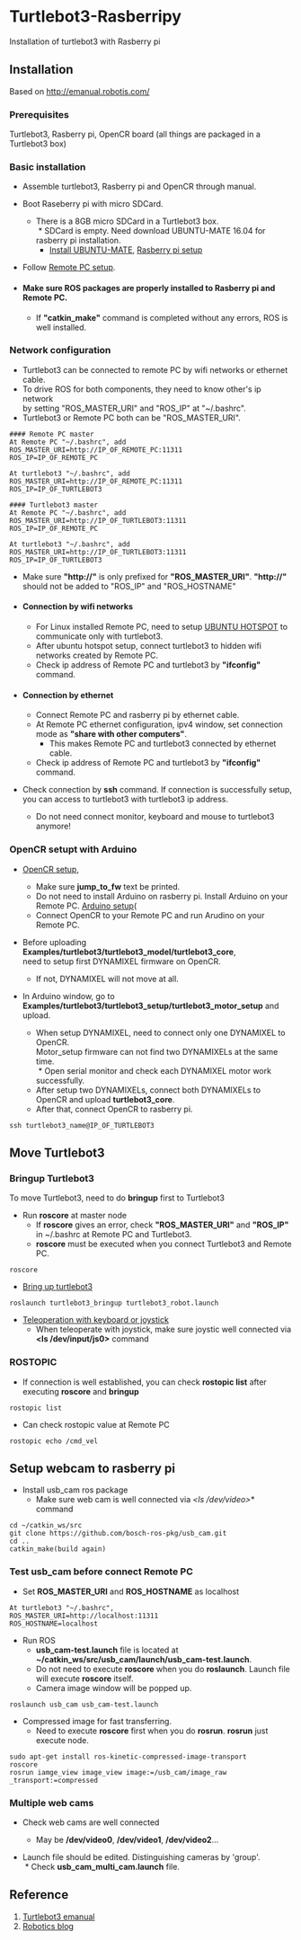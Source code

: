 # Turtlebot3-Rasberripy
Installation of turtlebot3 with Rasberry pi

## Installation

Based on http://emanual.robotis.com/

### Prerequisites

Turtlebot3, Rasberry pi, OpenCR board (all things are packaged in a Turtlebot3 box)

### Basic installation

* Assemble turtlebot3, Rasberry pi and OpenCR through manual.
* Boot Raseberry pi with micro SDCard. <br />
  *  There is a 8GB micro SDCard in a Turtlebot3 box. <br />
  *  SDCard is empty. Need download UBUNTU-MATE 16.04 for rasberry pi installation. <br />
     *  [Install UBUNTU-MATE](https://yeopbox.com/%EB%9D%BC%EC%A6%88%EB%B2%A0%EB%A6%AC%ED%8C%8C%EC%9D%B4-3-raspberry-pi%EC%97%90-%EC%9A%B0%EB%B6%84%ED%88%AC-%EB%A9%94%EC%9D%B4%ED%8A%B8-16-04-lts-%EC%84%A4%EC%B9%98%ED%95%98%EA%B8%B0/), [Rasberry pi setup](http://emanual.robotis.com/docs/en/platform/turtlebot3/raspberry_pi_3_setup/#install-linux-ubuntu-mate) <br />
* Follow [Remote PC setup](http://emanual.robotis.com/docs/en/platform/turtlebot3/pc_setup/).

* #### Make sure ROS packages are properly installed to Rasberry pi and Remote PC. <br />
  * If **"catkin_make"** command is completed without any errors, ROS is well installed.

### Network configuration

* Turtlebot3 can be connected to remote PC by wifi networks or ethernet cable. <br />
* To drive ROS for both components, they need to know other's ip network <br/> by setting "ROS_MASTER_URI" and "ROS_IP" at "~/.bashrc". <br />
* Turtlebot3 or Remote PC both can be "ROS_MASTER_URI". <br />
```
#### Remote PC master
At Remote PC "~/.bashrc", add
ROS_MASTER_URI=http://IP_OF_REMOTE_PC:11311
ROS_IP=IP_OF_REMOTE_PC

At turtlebot3 "~/.bashrc", add
ROS_MASTER_URI=http://IP_OF_REMOTE_PC:11311
ROS_IP=IP_OF_TURTLEBOT3

#### Turtlebot3 master
At Remote PC "~/.bashrc", add
ROS_MASTER_URI=http://IP_OF_TURTLEBOT3:11311
ROS_IP=IP_OF_REMOTE_PC

At turtlebot3 "~/.bashrc", add
ROS_MASTER_URI=http://IP_OF_TURTLEBOT3:11311
ROS_IP=IP_OF_TURTLEBOT3
```

* Make sure **"http://"** is only prefixed for **"ROS_MASTER_URI"**. **"http://"** should not be added to "ROS_IP" and "ROS_HOSTNAME"

* #### Connection by wifi networks <br />
  * For Linux installed Remote PC, need to setup [UBUNTU HOTSPOT](http://ubuntuhandbook.org/index.php/2016/04/create-wifi-hotspot-ubuntu-16-04-android-supported/) to communicate only with turtlebot3. <br />
  * After ubuntu hotspot setup, connect turtlebot3 to hidden wifi networks created by Remote PC. <br />
  * Check ip address of Remote PC and turtlebot3 by **"ifconfig"** command. <br />
  
* #### Connection by ethernet <br />
  * Connect Remote PC and rasberry pi by ethernet cable. <br/>
  * At Remote PC ethernet configuration, ipv4 window, set connection mode as **"share with other computers"**. <br />
    * This makes Remote PC and turtlebot3 connected by ethernet cable.
  * Check ip address of Remote PC and turtlebot3 by **"ifconfig"** command. <br />
  
* Check connection by **ssh** command. If connection is successfully setup, you can access to turtlebot3 with turtlebot3 ip address.  
  * Do not need connect monitor, keyboard and mouse to turtlebot3 anymore!
  


### OpenCR setupt with Arduino

* [OpenCR setup](http://emanual.robotis.com/docs/en/platform/turtlebot3/opencr_setup/#opencr-setup),  <br />
  * Make sure **jump_to_fw** text be printed. <br/>
  * Do not need to install Arduino on rasberry pi. Install Arduino on your Remote PC. [Arduino setup](http://emanual.robotis.com/docs/en/parts/controller/opencr10/#arduino-ide)(<br/>
  * Connect OpenCR to your Remote PC and run Arudino on your Remote PC.

* Before uploading **Examples/turtlebot3/turtlebot3_model/turtlebot3_core**, <br/>need to setup first DYNAMIXEL firmware on OpenCR. <br/>
  * If not, DYNAMIXEL will not move at all.
  
* In Arduino window, go to **Examples/turtlebot3/turtlebot3_setup/turtlebot3_motor_setup** and upload. <br/>
  * When setup DYNAMIXEL, need to connect only one DYNAMIXEL to OpenCR. <br/>Motor_setup firmware can not find two DYNAMIXELs at the same time. <br/>
  * Open serial monitor and check each DYNAMIXEL motor work successfully.
  * After setup two DYNAMIXELs, connect both DYNAMIXELs to OpenCR and upload **turtlebot3_core**.
  * After that, connect OpenCR to rasberry pi.
```
ssh turtlebot3_name@IP_OF_TURTLEBOT3
```
  

## Move Turtlebot3

### Bringup Turtlebot3
To move Turtlebot3, need to do **bringup** first to Turtlebot3

* Run **roscore** at master node
  * If **roscore** gives an error, check **"ROS_MASTER_URI"** and **"ROS_IP"** in ~/.bashrc at Remote PC and Turtlebot3.
  * **roscore** must be executed when you connect Turtlebot3 and Remote PC.
```
roscore
```
* [Bring up turtlebot3](http://emanual.robotis.com/docs/en/platform/turtlebot3/bringup/#bringup)
```
roslaunch turtlebot3_bringup turtlebot3_robot.launch
```
* [Teleoperation with keyboard or joystick](http://emanual.robotis.com/docs/en/platform/turtlebot3/teleoperation/#teleoperation)
  * When teleoperate with joystick, make sure joystic well connected via **<ls /dev/input/js0>** command

### ROSTOPIC
* If connection is well established, you can check **rostopic list** after executing **roscore** and **bringup**
```
rostopic list
```
* Can check rostopic value at Remote PC
```
rostopic echo /cmd_vel
```

## Setup webcam to rasberry pi

* Install usb_cam ros package
  * Make sure web cam is well connected via **<ls /dev/video*>** command
```
cd ~/catkin_ws/src
git clone https://github.com/bosch-ros-pkg/usb_cam.git
cd ..
catkin_make(build again)
```
### Test usb_cam before connect Remote PC

* Set **ROS_MASTER_URI** and **ROS_HOSTNAME** as localhost
```
At turtlebot3 "~/.bashrc", 
ROS_MASTER_URI=http://localhost:11311
ROS_HOSTNAME=localhost
```
* Run ROS
  * **usb_cam-test.launch** file is located at **~/catkin_ws/src/usb_cam/launch/usb_cam-test.launch**.
  * Do not need to execute **roscore** when you do **roslaunch**. Launch file will execute **roscore** itself.
  * Camera image window will be popped up.
```
roslaunch usb_cam usb_cam-test.launch
```
* Compressed image for fast transferring. <br/>
  * Need to execute **roscore** first when you do **rosrun**. **rosrun** just execute node.
```
sudo apt-get install ros-kinetic-compressed-image-transport
roscore
rosrun iamge_view image_view image:=/usb_cam/image_raw _transport:=compressed
```

### Multiple web cams
* Check web cams are well connected
  * May be **/dev/video0**, **/dev/video1**, **/dev/video2**...
  
* Launch file should be edited. Distinguishing cameras by 'group'. <br/>
  * Check **usb_cam_multi_cam.launch** file.

## Reference

1. [Turtlebot3 emanual](http://emanual.robotis.com/)
2. [Robotics blog](http://enssionaut.com/xe/board_robotics)



